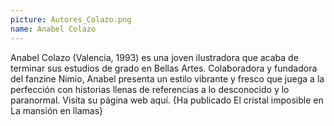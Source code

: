 ```yaml
---
picture: Autores_Colazo.png
name: Anabel Colazo
---
```


Anabel Colazo (Valencia, 1993) es una joven ilustradora que acaba de terminar sus estudios de grado en Bellas Artes. Colaboradora y fundadora del fanzine Nimio, Anabel presenta un estilo vibrante y fresco que juega a la perfección con historias llenas de referencias a lo desconocido y lo paranormal. Visita su página web aquí. {Ha publicado El cristal imposible en La mansión en llamas}
